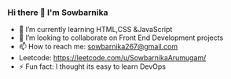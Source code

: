 ### Hi there 👋 I'm Sowbarnika
- 🌱 I’m currently learning HTML,CSS &JavaScript
- 👯 I’m looking to collaborate on Front End Development projects
- 📫 How to reach me: sowbarnika267@gmail.com
- Leetcode: https://leetcode.com/u/SowbarnikaArumugam/
- ⚡ Fun fact: I thought its easy to learn DevOps


